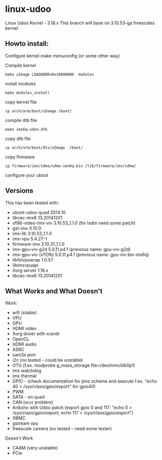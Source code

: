 linux-udoo
==========

Linux Udoo Kernel - 3.18.x
This branch will base on 3.10.53-ga freescales kernel

Howto install:
-----------------

Configure kernel
    make menuconfig (or some other way)

Compile kernel

    make uImage LOADADDR=0x10008000  modules

install modules

    make modules_install

copy kernel file

    cp arch/arm/boot/uImage /boot/
	
compile dtb file

    make imx6q-udoo.dtb
 
copy dtb file

    cp arch/arm/boot/dts/uImage  /boot/

copy firmware

    cp firmware/imx/sdma/sdma-imx6q.bin /lib/firmware/imx/sdma/

configure your uboot 


Versions
--------

This has been tested with:
 - uboot-udoo-quad 2014.10 
 - libcec-imx6 13.20141201
 - xf86-video-imx-viv 3.10.53_1.1.0 (for lxdm need some patch)
 - gst-imx 0.10.0
 - imx-lib 3.10.53_1.1.0
 - imx-vpu 5.4.27-1
 - firmware-imx 3.10.31_1.1.0
 - imx-gpu-viv-g2d 5.0.11.p4.1 (previous name: gpu-viv-g2d) 
 - imx-gpu-viv-(x11|fb) 5.0.11.p4.1 (previous name: gpu-viv-bin-mx6q)
 - libfslvpuwrap 1.0.57
 - libimxvpuapi
 - Xorg server 1.16.x
 - libcec-imx6 13.20141201


What Works and What Doesn't
--------

Work:


 - wifi (stable)
 - VPU
 - GPU 
 - HDMI video
 - Xorg driver with xrandr
 - OpenCL
 - HDMI audio
 - ASRC
 - sam3x port
 - i2c (no tested - could be unstable)
 - OTG (f.ex. modprobe g_mass_storage file=/dev/mmcblk0p1)
 - imx watchdog
 - imx thermal
 - GPIO - (check documentation for pins scheme and execute f.ex. "echo 40 > /sys/class/gpio/export" for gpio40)
 - PWM 
 - SATA - on quad
 - CAN (xcvr problem)
 - Arduino with Udoo patch (export gpio 0 and 117: "echo 0 > /sys/class/gpio/export; echo 117 > /sys/class/gpio/export")
 - XBMC 
 - gstream vpu
 - freescale camera (no tested - need some tester)

Doesn't Work

 - CAAM (very unstable)
 - PCIe

